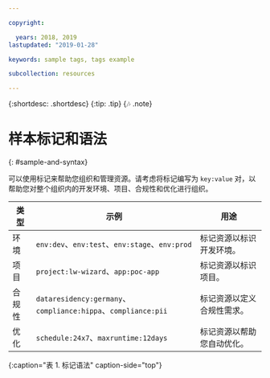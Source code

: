 ```yaml
---

copyright:

  years: 2018, 2019
lastupdated: "2019-01-28"

keywords: sample tags, tags example

subcollection: resources

---
```


{:shortdesc: .shortdesc}
{:tip: .tip}
{:notes: .note}


# 样本标记和语法
{: #sample-and-syntax}

可以使用标记来帮助您组织和管理资源。请考虑将标记编写为 `key:value` 对，以帮助您对整个组织内的开发环境、项目、合规性和优化进行组织。

|类型|示例|用途|
|------|----------|---------|
|环境|`env:dev`、`env:test`、`env:stage`、`env:prod`|标记资源以标识开发环境。|
|项目|`project:lw-wizard`、`app:poc-app`|标记资源以标识项目。|
|合规性|`dataresidency:germany`、`compliance:hippa`、`compliance:pii`|标记资源以定义合规性需求。|
|优化|`schedule:24x7`、`maxruntime:12days`|标记资源以帮助您自动优化。|
{:caption="表 1. 标记语法" caption-side="top"}
